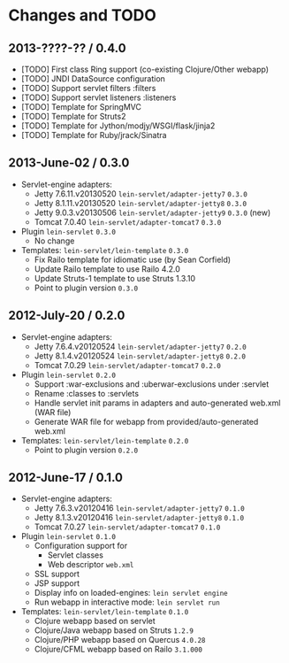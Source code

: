 # Changes and TODO


## 2013-????-?? / 0.4.0

* [TODO] First class Ring support (co-existing Clojure/Other webapp)
* [TODO] JNDI DataSource configuration
* [TODO] Support servlet filters :filters
* [TODO] Support servlet listeners :listeners
* [TODO] Template for SpringMVC
* [TODO] Template for Struts2
* [TODO] Template for Jython/modjy/WSGI/flask/jinja2
* [TODO] Template for Ruby/jrack/Sinatra


## 2013-June-02 / 0.3.0

* Servlet-engine adapters:
  * Jetty 7.6.11.v20130520 `lein-servlet/adapter-jetty7` `0.3.0`
  * Jetty 8.1.11.v20130520 `lein-servlet/adapter-jetty8` `0.3.0`
  * Jetty 9.0.3.v20130506  `lein-servlet/adapter-jetty9` `0.3.0` (new)
  * Tomcat 7.0.40 `lein-servlet/adapter-tomcat7` `0.3.0`
* Plugin `lein-servlet` `0.3.0`
  * No change
* Templates: `lein-servlet/lein-template` `0.3.0`
  * Fix Railo template for idiomatic use (by Sean Corfield)
  * Update Railo template to use Railo 4.2.0
  * Update Struts-1 template to use Struts 1.3.10
  * Point to plugin version `0.3.0`


## 2012-July-20 / 0.2.0

* Servlet-engine adapters:
  * Jetty 7.6.4.v20120524 `lein-servlet/adapter-jetty7` `0.2.0`
  * Jetty 8.1.4.v20120524 `lein-servlet/adapter-jetty8` `0.2.0`
  * Tomcat 7.0.29 `lein-servlet/adapter-tomcat7` `0.2.0`
* Plugin `lein-servlet` `0.2.0`
  * Support :war-exclusions and :uberwar-exclusions under :servlet
  * Rename :classes to :servlets
  * Handle servlet init params in adapters and auto-generated web.xml (WAR file)
  * Generate WAR file for webapp from provided/auto-generated web.xml
* Templates: `lein-servlet/lein-template` `0.2.0`
  * Point to plugin version `0.2.0`


## 2012-June-17 / 0.1.0

* Servlet-engine adapters:
  * Jetty 7.6.3.v20120416 `lein-servlet/adapter-jetty7` `0.1.0`
  * Jetty 8.1.3.v20120416 `lein-servlet/adapter-jetty8` `0.1.0`
  * Tomcat 7.0.27 `lein-servlet/adapter-tomcat7` `0.1.0`
* Plugin `lein-servlet` `0.1.0`
  * Configuration support for
    * Servlet classes
    * Web descriptor `web.xml`
  * SSL support
  * JSP support
  * Display info on loaded-engines: `lein servlet engine`
  * Run webapp in interactive mode: `lein servlet run`
* Templates: `lein-servlet/lein-template` `0.1.0`
  * Clojure webapp based on servlet
  * Clojure/Java webapp based on Struts `1.2.9`
  * Clojure/PHP webapp based on Quercus `4.0.28`
  * Clojure/CFML webapp based on Railo `3.1.000`

